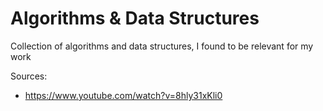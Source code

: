 # Algorithms & Data Structures
Collection of algorithms and data structures, I found to be relevant for my work


Sources:
- https://www.youtube.com/watch?v=8hly31xKli0
